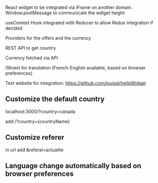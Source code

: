 React widget to be integrated via iFrame on another domain.
Window.postMessage to communicate the wdiget height

useContext Hook integrated with Reducer to allow Redux integration if decided

Providers for the offers and the currency

REST API to get country

Currency fetched via API

i18next for translation (French-English available, based on browser preferences)

Test website for integration: https://github.com/louisql/helloWidget

## Customize the default country
localhost:3000/?country=canada

add /?country={countryName}

## Customize referer
in url add &referal=actualite


## Language change automatically based on browser preferences


